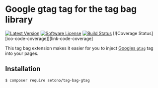 # Google gtag tag for the tag bag library

[![Latest Version][ico-version]][link-packagist]
[![Software License][ico-license]](LICENSE)
[![Build Status][ico-github-actions]][link-github-actions]
[![Coverage Status][ico-code-coverage]][link-code-coverage]

This tag bag extension makes it easier for you to inject [Googles `gtag`](https://developers.google.com/gtagjs) tag into your pages.

## Installation
```bash
$ composer require setono/tag-bag-gtag
```

[ico-version]: https://poser.pugx.org/setono/tag-bag-gtag/v/stable
[ico-license]: https://poser.pugx.org/setono/tag-bag-gtag/license
[ico-github-actions]: https://github.com/Setono/tag-bag-gtag/workflows/build/badge.svg

[link-packagist]: https://packagist.org/packages/setono/tag-bag-gtag
[link-github-actions]: https://github.com/Setono/tag-bag-gtag/actions
